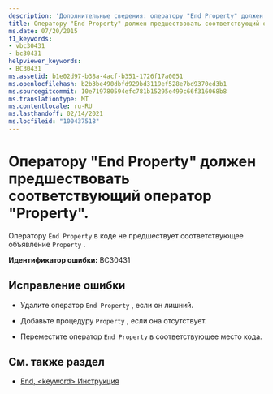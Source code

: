 ```yaml
---
description: 'Дополнительные сведения: оператору "End Property" должен предшествовать соответствующий оператор "Property"'
title: Оператору "End Property" должен предшествовать соответствующий оператор "Property".
ms.date: 07/20/2015
f1_keywords:
- vbc30431
- bc30431
helpviewer_keywords:
- BC30431
ms.assetid: b1e02d97-b38a-4acf-b351-1726f17a0051
ms.openlocfilehash: b2b3be490dbfd929bd3119ef528e7bd9370ed3b1
ms.sourcegitcommit: 10e719780594efc781b15295e499c66f316068b8
ms.translationtype: MT
ms.contentlocale: ru-RU
ms.lasthandoff: 02/14/2021
ms.locfileid: "100437518"
---
```

# <a name="end-property-must-be-preceded-by-a-matching-property"></a>Оператору "End Property" должен предшествовать соответствующий оператор "Property".

Оператору `End Property` в коде не предшествует соответствующее объявление `Property` .  
  
 **Идентификатор ошибки:** BC30431  
  
## <a name="to-correct-this-error"></a>Исправление ошибки  
  
- Удалите оператор `End Property` , если он лишний.  
  
- Добавьте процедуру `Property` , если она отсутствует.  
  
- Переместите оператор `End Property` в соответствующее место кода.  
  
## <a name="see-also"></a>См. также раздел

- [End, \<keyword> Инструкция](../language-reference/statements/end-keyword-statement.md)
